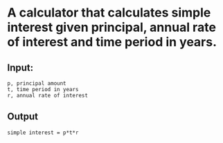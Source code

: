 # A calculator that calculates simple interest given principal, annual rate of interest and time period in years.

## Input:
```
p, principal amount
t, time period in years
r, annual rate of interest
```

## Output
```
simple interest = p*t*r
```
